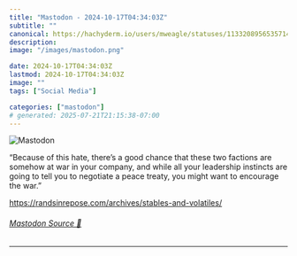 ```yaml
---
title: "Mastodon - 2024-10-17T04:34:03Z"
subtitle: ""
canonical: https://hachyderm.io/users/mweagle/statuses/113320895653571473
description:
image: "/images/mastodon.png"

date: 2024-10-17T04:34:03Z
lastmod: 2024-10-17T04:34:03Z
image: ""
tags: ["Social Media"]

categories: ["mastodon"]
# generated: 2025-07-21T21:15:38-07:00
---
```

![Mastodon](/images/mastodon.png)

<p>“Because of this hate, there’s a good chance that these two factions are somehow at war in your company, and while all your leadership instincts are going to tell you to negotiate a peace treaty, you might want to encourage the war.”</p><p><a href="https://randsinrepose.com/archives/stables-and-volatiles/" target="_blank" rel="nofollow noopener noreferrer" translate="no"><span class="invisible">https://</span><span class="ellipsis">randsinrepose.com/archives/sta</span><span class="invisible">bles-and-volatiles/</span></a></p>


###### [Mastodon Source 🐘](https://hachyderm.io/@mweagle/113320895653571473)

___
